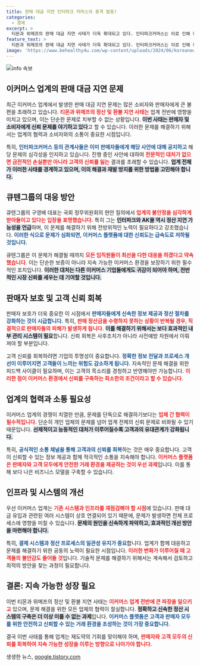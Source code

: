 ```yaml
---
title: 판매 대금 지연 인터파크 커머스의 충격 발표!
categories:
  - 경제
excerpt: >
  티몬과 위메프의 판매 대금 지연 사태가 더욱 확대되고 있다. 인터파크커머스는 이로 인해 판매 정산금 수령이 불가능하다고 밝혔으며, 업계 전반에 미치는 영향이 주목받고 있다.
feature_text: >
  티몬과 위메프의 판매 대금 지연 사태가 더욱 확대되고 있다. 인터파크커머스는 이로 인해 판매 정산금 수령이 불가능하다고 밝혔으며, 업계 전반에 미치는 영향이 주목받고 있다.
image: 'https://www.behealthy4u.com/wp-content/uploads/2024/06/koreanews.jpg'
---
```


<p><img src="https://www.behealthy4u.com/wp-content/uploads/2024/06/koreanews.jpg" alt="info 속보" /></p>

<h2 data-ke-size="size26">이커머스 업계의 판매 대금 지연 문제</h2>

<p data-ke-size="size16">최근 이커머스 업계에서 발생한 판매 대금 지연 문제는 많은 소비자와 판매자에게 큰 불편을 초래하고 있습니다. <b><span style="color: #ee2323;">티몬과 위메프의 정산 및 환불 지연 사태는</span></b> 업계 전반에 영향을 미치고 있으며, 이는 단순한 문제로 치부할 수 없는 상황입니다. <b><span style="background-color: #21538527;">이번 사태는 판매자 및 소비자에게 신뢰 문제를 야기하고 있다</span></b>고 할 수 있습니다. 이러한 문제를 해결하기 위해서는 업계의 협력과 소비자와의 소통이 중요한 시점입니다.</p>

<p data-ke-size="size16">특히, <b><span style="color: #1a5490;">인터파크커머스 등의 관계사들은 이미 판매자들에게 해당 사안에 대해 공지하고</span></b> 해당 문제의 심각성을 인지하고 있습니다. 진행 중인 사안에 대하여 <b><span style="color: #ee2323;">전문적인 대처가 없으면 금전적인 손실뿐만 아니라 고객의 신뢰를 잃는</span></b> 결과를 초래할 수 있습니다. <b><span style="background-color: #21538527;">업계 전체가 이러한 사태를 경계하고 있으며, 이의 해결과 재발 방지를 위한 방법을 고민해야 합니다.</span></b></p>

<h2 data-ke-size="size26">큐텐그룹의 대응 방안</h2>

<p data-ke-size="size16">큐텐그룹의 구영배 대표는 국회 정무위원회의 현안 질의에서 <b><span style="color: #ee2323;">업계의 불안정을 심각하게 받아들이고 있다는 입장을 표명했습니다.</span></b> 특히 그는 <b><span style="background-color: #21538527;">인터파크와 AK몰 역시 정산 지연 가능성을 언급</span></b>하며, 이 문제를 해결하기 위해 전방위적인 노력이 필요하다고 강조했습니다. <b><span style="color: #1a5490;">이러한 식으로 문제가 심화되면, 이커머스 플랫폼에 대한 신뢰도는 급속도로 저하될 것입니다.</span></b></p>

<p data-ke-size="size16">큐텐그룹은 이 문제가 해결될 때까지 <b><span style="color: #ee2323;">모든 임직원들이 최선을 다한 대응을 하겠다고 약속했습니다.</span></b> 이는 단순한 보증이 아니라 지속 가능한 이커머스 환경을 보장하기 위한 필수적인 조치입니다. <b><span style="background-color: #21538527;">이러한 대처는 다른 이커머스 기업들에게도 귀감이 되어야 하며, 전반적인 시장 신뢰를 세우는 데 기여할 것입니다.</span></b></p>

<h2 data-ke-size="size26">판매자 보호 및 고객 신뢰 회복</h2>

<p data-ke-size="size16">판매자 보호가 더욱 중요한 이 시점에서 <b><span style="color: #1a5490;">판매자들에게 신속한 정보 제공과 정산 절차를 강화하는 것이 시급합니다.</span></b> 특히, <b><span style="color: #ee2323;">판매 정산금을 수령하지 못하는 상황이 반복될 경우, 직결적으로 판매자들의 피해가 발생하게 됩니다.</span></b> <b><span style="background-color: #21538527;">이를 해결하기 위해서는 보다 효과적인 내부 관리 시스템이 필요</span></b>합니다. 신뢰 회복은 사후조치가 아니라 사전예방 차원에서 이뤄져야 할 부분입니다.</p>

<p data-ke-size="size16">고객 신뢰를 회복하려면 기업의 투명성이 중요합니다. <b><span style="color: #1a5490;">정확한 정보 전달과 프로세스 개선이 이루어지면 고객들이 느끼는 위험도 감소하게 됩니다.</span></b> 지속적인 문제 해결을 위한 피드백 사이클이 필요하며, 이는 고객의 목소리를 경청하고 반영해야만 가능합니다. <b><span style="color: #ee2323;">이러한 점이 이커머스 환경에서 신뢰를 구축하는 최소한의 조건이라고 할 수 있습니다.</span></b></p>

<h2 data-ke-size="size26">업계의 협력과 소통 필요성</h2>

<p data-ke-size="size16">이커머스 업계의 경쟁이 치열한 만큼, 문제를 단독으로 해결하기보다는 <b><span style="color: #ee2323;">업체 간 협력이 필수적입니다.</span></b> 단순히 개인 업체의 문제를 넘어 업계 전체의 신뢰 문제로 비화될 수 있기 때문입니다. <b><span style="background-color: #21538527;">선제적이고 능동적인 대처가 이루어질수록 고객과의 유대관계가 강화됩니다.</span></b></p>

<p data-ke-size="size16">특히, <b><span style="color: #1a5490;">공식적인 소통 채널을 통해 고객과의 신뢰를 회복</span></b>하는 것은 매우 중요합니다. 고객이 신뢰할 수 있는 정보 제공과 함께 적극적인 소통을 지속해야 합니다. <b><span style="color: #ee2323;">이커머스 플랫폼은 판매자와 고객 모두에게 안전한 거래 환경을 제공하는 것이 우선 과제</span></b>입니다. 이를 통해 보다 나은 비즈니스 모델을 구축할 수 있습니다.</p>

<h2 data-ke-size="size26">인프라 및 시스템의 개선</h2>

<p data-ke-size="size16">우선 이커머스 업계는 <b><span style="color: #ee2323;">기존 시스템과 인프라를 재점검해야 할 시점</span></b>에 있습니다. 판매 대금 유입과 관련된 여러 시스템이 상호 연결되어 있기 때문에, 문제가 발생하면 전체 프로세스에 영향을 미칠 수 있습니다. <b><span style="background-color: #21538527;">문제의 원인을 신속하게 파악하고, 효과적인 개선 방안을 마련해야 합니다.</span></b></p>

<p data-ke-size="size16">특히, <b><span style="color: #1a5490;">결제 시스템과 정산 프로세스의 일관성 유지가 중요</span></b>합니다. 업계가 함께 대응하고 문제를 해결하기 위한 공동의 노력이 필요한 시점입니다. <b><span style="color: #ee2323;">이러한 변화가 이루어질 때 고객들의 불안감도 줄어들 것</span></b>입니다. 기술적 문제를 해결하기 위해서는 계속해서 검토하고 최적의 방안을 찾는 과정이 필요합니다.</p>

<h2 data-ke-size="size26">결론: 지속 가능한 성장 필요</h2>

<p data-ke-size="size16">이번 티몬과 위메프의 정산 및 환불 지연 사태는 <b><span style="color: #ee2323;">이커머스 업계 전반에 큰 파장을 일으키고</span></b> 있으며, 문제 해결을 위한 모든 업체의 협력이 절실합니다. <b><span style="background-color: #21538527;">정확하고 신속한 정산 시스템의 구축은 더 이상 미룰 수 없는 과제</span></b>입니다. <b><span style="color: #1a5490;">이커머스 플랫폼은 고객과 판매자 모두를 위한 안전하고 신뢰할 수 있는 거래 환경을 조성하는 것이 가장 중요합니다.</span></b></p>

<p data-ke-size="size16">결국 이번 사태를 통해 업계는 재도약의 기회를 맞이해야 하며, <b><span style="color: #ee2323;">판매자와 고객 모두의 신뢰를 회복하여 지속 가능한 성장을 이루는 방향으로 나아가야 합니다.</span></b></p>
생생한 뉴스, <a href="https://qoogle.tistory.com" rel="dofollow">qoogle.tistory.com</a>


